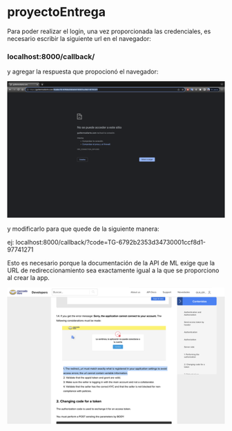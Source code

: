 # proyectoEntrega

Para poder realizar el login, una vez proporcionada las credenciales, es necesario
escribir la siguiente url en el navegador:

### localhost:8000/callback/

y agregar la respuesta que propocionó el navegador:

![login](/images/1.png "Login")

y modificarlo para que quede de la siguiente manera:

ej: localhost:8000/callback/?code=TG-6792b2353d34730001ccf8d1-97741271

Esto es necesario porque la documentación de la API de ML exige que la URL de 
redireccionamiento sea exactamente igual a la que se proporciono al crear la app.

![error](/images/2.png "Error")


